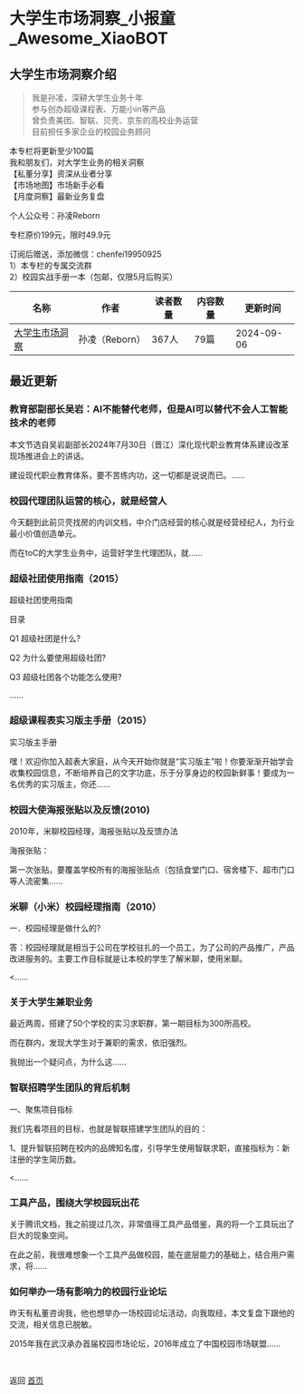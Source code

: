 # 大学生市场洞察_小报童_Awesome_XiaoBOT

## 大学生市场洞察介绍
> 我是孙凌，深耕大学生业务十年    
参与创办超级课程表、万能小in等产品    
曾负责美团、智联、贝壳、京东的高校业务运营    
目前担任多家企业的校园业务顾问    
    
本专栏将更新至少100篇    
我和朋友们，对大学生业务的相关洞察    
【私董分享】资深从业者分享    
【市场地图】市场新手必看    
【月度洞察】最新业务复盘    
    
个人公众号：孙凌Reborn    
    
专栏原价199元，限时49.9元    
    
订阅后赠送，添加微信：chenfei19950925    
1）本专栏的专属交流群    
2）校园实战手册一本（包邮，仅限5月后购买）  
  


|名称|作者|读者数量|内容数量|更新时间|
|---|---|---|---|---|
|[大学生市场洞察](https://xiaobot.net/p/xiaoyuan?refer=9c3f1c95-a052-465a-9902-f6d75080262a)|孙凌（Reborn）|367人|79篇|2024-09-06|

## 最近更新
### 教育部副部长吴岩：AI不能替代老师，但是AI可以替代不会人工智能技术的老师

本文节选自吴岩副部长2024年7月30日（晋江）深化现代职业教育体系建设改革现场推进会上的讲话。

建设现代职业教育体系，要不苦练内功，这一切都是说说而已。......

### 校园代理团队运营的核心，就是经营人

今天翻到此前贝壳找房的内训文档，中介门店经营的核心就是经营经纪人，为行业最小价值创造单元。

而在toC的大学生业务中，运营好学生代理团队，就......

### 超级社团使用指南（2015）

超级社团使用指南

目录

Q1 超级社团是什么?

Q2 为什么要使用超级社团?

Q3 超级社团各个功能怎么使用?

......

### 超级课程表实习版主手册（2015）

实习版主手册

嘿！欢迎你加入超表大家庭，从今天开始你就是“实习版主”啦！你要渐渐开始学会收集校园信息，不断培养自己的文字功底，乐于分享身边的校园新鲜事！要成为一名优秀的实习版主，你还......

### 校园大使海报张贴以及反馈(2010)

2010年，米聊校园经理，海报张贴以及反馈办法

海报张贴：

第一次张贴，要覆盖学校所有的海报张贴点（包括食堂门口、宿舍楼下、超市门口等人流密集......

### 米聊（小米）校园经理指南（2010）

一．校园经理是做什么的?

答：校园经理就是相当于公司在学校驻扎的一个员工，为了公司的产品推广，产品改进服务的。主要工作目标就是让本校的学生了解米聊，使用米聊。

<......

### 关于大学生兼职业务

最近两周，搭建了50个学校的实习求职群，第一期目标为300所高校。

而在群内，发现大学生对于兼职的需求，依旧强烈。

我抛出一个疑问点，为什么这......

### 智联招聘学生团队的背后机制

一、聚焦项目指标

我们先看项目的目标，也就是智联搭建学生团队的目的：

1、提升智联招聘在校内的品牌知名度，引导学生使用智联求职，直接指标为：新注册的学生简历数。

<......

### 工具产品，围绕大学校园玩出花

关于腾讯文档，我之前提过几次，非常值得工具产品借鉴，真的将一个工具玩出了巨大的现象空间。

在此之前，我很难想象一个工具产品做校园，能在底层能力的基础上，结合用户需求，将......

### 如何举办一场有影响力的校园行业论坛

昨天有私董咨询我，他也想举办一场校园论坛活动，向我取经，本文复盘下跟他的交流，相关信息已脱敏。

2015年我在武汉承办首届校园市场论坛，2016年成立了中国校园市场联盟......


<a href="https://github.com/Reno9527/awesome-xiaobot" style="color: white; text-decoration: none;">awesome-xiaobot</a>

返回 [首页](../README.md)
